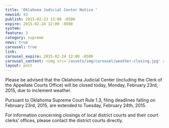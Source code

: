 ```yaml
---
title: 'Oklahoma Judicial Center Notice '
newsid: 43
publish: 2015-02-23 12:00 -0500
expire: 2015-02-24 12:00 -0500
system: 
feature: 3
category: supreme
news: true
carousel: true
link: 
carousel_expire: 2015-02-24 12:00 -0500
carousel_content: <img src='/assets/img/carousel/weather-closing.jpg' alt='Judicial Center weather closing notice' />
layout: post
---
```

<p>Please be advised that the Oklahoma Judicial Center (including the Clerk of the Appellate Courts Office) will be closed today, Monday, February 23rd, 2015, due to inclement weather.</p><p>Pursuant to Oklahoma Supreme Court Rule 1.3, filing deadlines falling on February 23rd, 2015, are extended to Tuesday, February 24th, 2015.</p><p>For information concerning closings of local district courts and their court clerks’ offices, please contact the district courts directly.</p>